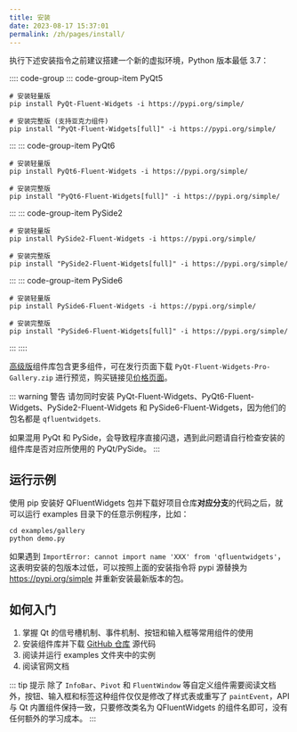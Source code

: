 ```yaml
---
title: 安装
date: 2023-08-17 15:37:01
permalink: /zh/pages/install/
---
```


执行下述安装指令之前建议搭建一个新的虚拟环境，Python 版本最低 3.7：

:::: code-group
::: code-group-item PyQt5
```shell
# 安装轻量版
pip install PyQt-Fluent-Widgets -i https://pypi.org/simple/

# 安装完整版 (支持亚克力组件)
pip install "PyQt-Fluent-Widgets[full]" -i https://pypi.org/simple/
```
:::
::: code-group-item PyQt6
```shell
# 安装轻量版
pip install PyQt6-Fluent-Widgets -i https://pypi.org/simple/

# 安装完整版
pip install "PyQt6-Fluent-Widgets[full]" -i https://pypi.org/simple/
```
:::
::: code-group-item PySide2
```shell
# 安装轻量版
pip install PySide2-Fluent-Widgets -i https://pypi.org/simple/

# 安装完整版
pip install "PySide2-Fluent-Widgets[full]" -i https://pypi.org/simple/
```
:::
::: code-group-item PySide6
```shell
# 安装轻量版
pip install PySide6-Fluent-Widgets -i https://pypi.org/simple/

# 安装完整版
pip install "PySide6-Fluent-Widgets[full]" -i https://pypi.org/simple/
```
:::
::::

[高级版](/zh/pages/pro)组件库包含更多组件，可在发行页面下载 `PyQt-Fluent-Widgets-Pro-Gallery.zip` 进行预览，购买链接见[价格页面](/zh/price/)。

::: warning 警告
请勿同时安装 PyQt-Fluent-Widgets、PyQt6-Fluent-Widgets、PySide2-Fluent-Widgets 和 PySide6-Fluent-Widgets，因为他们的包名都是 `qfluentwidgets`.

如果混用 PyQt 和 PySide，会导致程序直接闪退，遇到此问题请自行检查安装的组件库是否对应所使用的 PyQt/PySide。
:::

## 运行示例
使用 pip 安装好 QFluentWidgets 包并下载好项目仓库**对应分支**的代码之后，就可以运行 examples 目录下的任意示例程序，比如：
```shell
cd examples/gallery
python demo.py
```

如果遇到 `ImportError: cannot import name 'XXX' from 'qfluentwidgets'`，这表明安装的包版本过低，可以按照上面的安装指令将 pypi 源替换为 https://pypi.org/simple 并重新安装最新版本的包。

## 如何入门

1. 掌握 Qt 的信号槽机制、事件机制、按钮和输入框等常用组件的使用
2. 安装组件库并下载 [GitHub 仓库](https://github.com/zhiyiYo/PyQt-Fluent-Widgets) 源代码
3. 阅读并运行 examples 文件夹中的实例
4. 阅读官网文档

::: tip 提示
除了 `InfoBar`、`Pivot` 和 `FluentWindow` 等自定义组件需要阅读文档外，按钮、输入框和标签这种组件仅仅是修改了样式表或重写了 `paintEvent`，API 与 Qt 内置组件保持一致，只要修改类名为 QFluentWidgets 的组件名即可，没有任何额外的学习成本。
:::